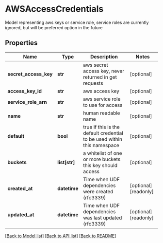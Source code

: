 # AWSAccessCredentials

Model representing aws keys or service role, service roles are currently ignored, but will be preferred option in the future
## Properties
Name | Type | Description | Notes
------------ | ------------- | ------------- | -------------
**secret_access_key** | **str** | aws secret access key, never returned in get requests | [optional] 
**access_key_id** | **str** | aws access key | [optional] 
**service_role_arn** | **str** | aws service role to use for access | [optional] 
**name** | **str** | human readable name | [optional] 
**default** | **bool** | true if this is the default credential to be used within this namespace | [optional] 
**buckets** | **list[str]** | a whitelist of one or more buckets this key should access | [optional] 
**created_at** | **datetime** | Time when UDF dependencies were created (rfc3339) | [optional] [readonly] 
**updated_at** | **datetime** | Time when UDF dependencies was last updated (rfc3339) | [optional] [readonly] 

[[Back to Model list]](../README.md#documentation-for-models) [[Back to API list]](../README.md#documentation-for-api-endpoints) [[Back to README]](../README.md)


